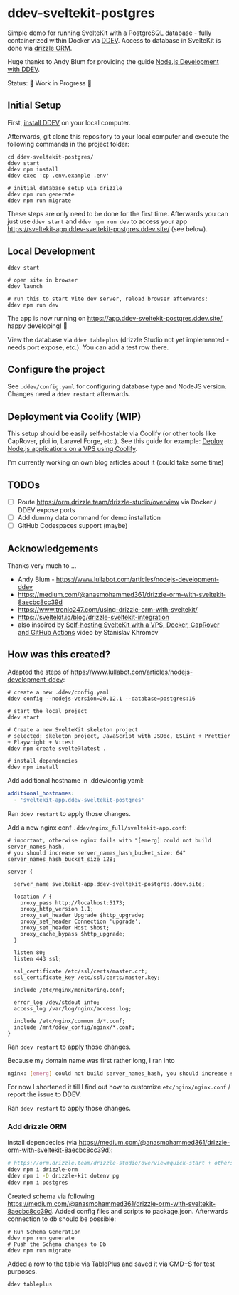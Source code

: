 # ddev-sveltekit-postgres

Simple demo for running SvelteKit with a PostgreSQL database - fully containerized within Docker via [DDEV](https://ddev.com). Access to database in SvelteKit is done via [drizzle ORM](https://orm.drizzle.team/).

Huge thanks to Andy Blum for providing the guide [Node.js Development with DDEV](https://www.lullabot.com/articles/nodejs-development-ddev).

Status: 🚧 Work in Progress 🚧

## Initial Setup

First, [install DDEV](https://ddev.com/get-started/) on your local computer.

Afterwards, git clone this repository to your local computer and execute the following commands in the project folder:

```
cd ddev-sveltekit-postgres/
ddev start
ddev npm install
ddev exec 'cp .env.example .env'

# initial database setup via drizzle
ddev npm run generate
ddev npm run migrate
```

These steps are only need to be done for the first time. Afterwards you can just use `ddev start` and `ddev npm run dev` to access your app https://sveltekit-app.ddev-sveltekit-postgres.ddev.site/ (see below).

## Local Development

```
ddev start

# open site in browser
ddev launch

# run this to start Vite dev server, reload browser afterwards:
ddev npm run dev
```

The app is now running on https://app.ddev-sveltekit-postgres.ddev.site/, happy developing! 🎉

View the database via `ddev tableplus` (drizzle Studio not yet implemented - needs port expose, etc.). You can add a test row there.

## Configure the project

See `.ddev/config.yaml` for configuring database type and NodeJS version. Changes need a `ddev restart` afterwards.

## Deployment via Coolify (WIP)

This setup should be easily self-hostable via Coolify (or other tools like CapRover, ploi.io, Laravel Forge, etc.). See this guide for example: [Deploy Node.js applications on a VPS using Coolify](https://sreyaj.dev/deploy-nodejs-applications-on-a-vps-using-coolify).

I'm currently working on own blog articles about it (could take some time)

## TODOs

- [ ] Route https://orm.drizzle.team/drizzle-studio/overview via Docker / DDEV expose ports
- [ ] Add dummy data command for demo installation
- [ ] GitHub Codespaces support (maybe)

## Acknowledgements

Thanks very much to ...

- Andy Blum - https://www.lullabot.com/articles/nodejs-development-ddev
- https://medium.com/@anasmohammed361/drizzle-orm-with-sveltekit-8aecbc8cc39d
- https://www.tronic247.com/using-drizzle-orm-with-sveltekit/
- https://sveltekit.io/blog/drizzle-sveltekit-integration
- also inspired by [Self-hosting SvelteKit with a VPS, Docker, CapRover and GitHub Actions](https://www.youtube.com/watch?v=NLjolI9FwCU) video by Stanislav Khromov

## How was this created?

Adapted the steps of https://www.lullabot.com/articles/nodejs-development-ddev:

```
# create a new .ddev/config.yaml
ddev config --nodejs-version=20.12.1 --database=postgres:16

# start the local project
ddev start

# Create a new SvelteKit skeleton project
# selected: skeleton project, JavaScript with JSDoc, ESLint + Prettier + Playwright + Vitest
ddev npm create svelte@latest .

# install dependencies
ddev npm install
```

Add additional hostname in .ddev/config.yaml:

```yaml
additional_hostnames:
  - 'sveltekit-app.ddev-sveltekit-postgres'
```

Ran `ddev restart` to apply those changes.

Add a new nginx conf `.ddev/nginx_full/sveltekit-app.conf`:

```
# important, otherwise nginx fails with "[emerg] could not build server_names_hash,
# you should increase server_names_hash_bucket_size: 64"
server_names_hash_bucket_size 128;

server {

  server_name sveltekit-app.ddev-sveltekit-postgres.ddev.site;

  location / {
    proxy_pass http://localhost:5173;
    proxy_http_version 1.1;
    proxy_set_header Upgrade $http_upgrade;
    proxy_set_header Connection 'upgrade';
    proxy_set_header Host $host;
    proxy_cache_bypass $http_upgrade;
  }

  listen 80;
  listen 443 ssl;

  ssl_certificate /etc/ssl/certs/master.crt;
  ssl_certificate_key /etc/ssl/certs/master.key;

  include /etc/nginx/monitoring.conf;

  error_log /dev/stdout info;
  access_log /var/log/nginx/access.log;

  include /etc/nginx/common.d/*.conf;
  include /mnt/ddev_config/nginx/*.conf;
}
```

Ran `ddev restart` to apply those changes.

Because my domain name was first rather long, I ran into

```bash
nginx: [emerg] could not build server_names_hash, you should increase server_names_hash_bucket_size: 64
```

For now I shortened it till I find out how to customize `etc/nginx/nginx.conf` / report the issue to DDEV.

Ran `ddev restart` to apply those changes.

### Add drizzle ORM

Install dependecies (via https://medium.com/@anasmohammed361/drizzle-orm-with-sveltekit-8aecbc8cc39d):

```bash
# https://orm.drizzle.team/drizzle-studio/overview#quick-start + others:
ddev npm i drizzle-orm
ddev npm i -D drizzle-kit dotenv pg
ddev npm i postgres
```

Created schema via following https://medium.com/@anasmohammed361/drizzle-orm-with-sveltekit-8aecbc8cc39d. Added config files and scripts to package.json. Afterwards connection to db should be possible:

```
# Run Schema Generation
ddev npm run generate
# Push the Schema changes to Db
ddev npm run migrate
```

Added a row to the table via TablePlus and saved it via CMD+S for test purposes.

```
ddev tableplus
```
